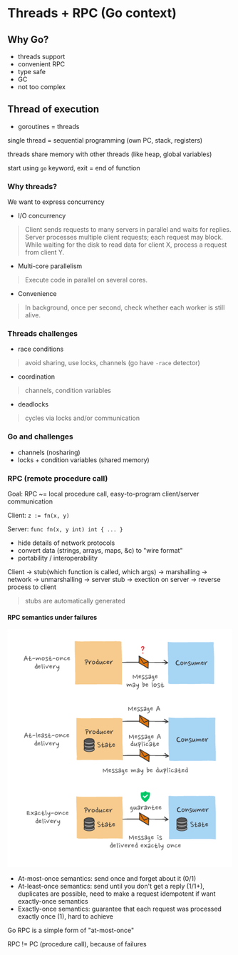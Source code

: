 # Threads + RPC (Go context)

## Why Go?

- threads support
- convenient RPC
- type safe 
- GC
- not too complex


## Thread of execution 

- goroutines = threads 

single thread = sequential programming (own PC, stack, registers)

threads share memory with other threads (like heap, global variables)

start using `go` keyword, exit = end of function

### Why threads?

We want to express concurrency

- I/O concurrency
 > Client sends requests to many servers in parallel and waits for replies.
 > Server processes multiple client requests; each request may block.
 > While waiting for the disk to read data for client X, process a request from client Y.

- Multi-core parallelism 
 > Execute code in parallel on several cores.

- Convenience
 > In background, once per second, check whether each worker is still alive.

### Threads challenges 

- race conditions
> avoid sharing, use locks, channels (go have `-race` detector)

- coordination
> channels, condition variables 

- deadlocks
> cycles via locks and/or communication

### Go and challenges

- channels (nosharing) 
- locks + condition variables (shared memory)

### RPC (remote procedure call)

Goal: RPC ~= local procedure call, easy-to-program client/server communication 

Client: `z := fn(x, y)`

Server: `func fn(x, y int) int { ... }`

- hide details of network protocols
- convert data (strings, arrays, maps, &c) to "wire format"
- portability / interoperability

Client -> stub(which function is called, which args) -> marshalling ->
network -> unmarshalling -> server stub -> exection on server -> reverse process to client 

> stubs are automatically generated 

#### RPC semantics under failures 

![](./docs/rpc/messaging-semantics.png)

- At-most-once semantics: send once and forget about it (0/1)
- At-least-once semantics: send until you don't get a reply (1/1+), duplicates
are possible, need to make a request idempotent if want exactly-once semantics 
- Exactly-once semantics: guarantee that each request was processed exactly once (1),
hard to achieve

Go RPC is a simple form of "at-most-once"

RPC != PC (procedure call), because of failures 



